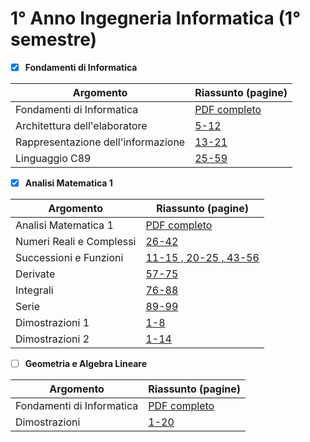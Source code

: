 # 1° Anno Ingegneria Informatica (1° semestre)
- [X] **Fondamenti di Informatica**

| Argomento | Riassunto (pagine) |
| --- | --- |
| Fondamenti di Informatica | <a href="/Fondamenti_Informatica/FONDAMENTI_DI_INFORMATICA.pdf"> PDF completo </a> |
| Architettura dell'elaboratore | <a href="/Fondamenti_Informatica/FI_architettura_elaboratore.pdf"> 5-12 </a> |
| Rappresentazione dell'informazione | <a href="/Fondamenti_Informatica/FI_rappresentazione_informazione.pdf"> 13-21 </a> |
| Linguaggio C89 | <a href="/Fondamenti_Informatica/FI_linguaggio_C89.pdf"> 25-59 </a> |</br>

- [X] **Analisi Matematica 1**
  
| Argomento | Riassunto (pagine) |
| --- | --- |
| Analisi Matematica 1 | <a href="/Analisi_Matematica_1/ANALISI_MATEMATICA_1.pdf"> PDF completo </a> |
| Numeri Reali e Complessi | <a href="/Analisi_Matematica_1/AM1_reali_complessi.pdf"> 26-42 </a> |
| Successioni e Funzioni | <a href="/Analisi_Matematica_1/AM1_grafici_successioni_funzioni.pdf"> 11-15 , 20-25 , 43-56 </a> |
| Derivate | <a href="/Analisi_Matematica_1/AM1_derivate.pdf"> 57-75 </a> |
| Integrali | <a href="/Analisi_Matematica_1/AM1_integrali.pdf"> 76-88 </a> |
| Serie | <a href="/Analisi_Matematica_1/AM1_serie.pdf"> 89-99 </a> |
| Dimostrazioni 1 | <a href="/Analisi_Matematica_1/AM1_dimostrazioni_1.pdf"> 1-8 </a> |
| Dimostrazioni 2 | <a href="/Analisi_Matematica_1/AM1_dimostrazioni_2.pdf"> 1-14 </a> |

- [ ] **Geometria e Algebra Lineare**

| Argomento | Riassunto (pagine) |
| --- | --- |
| Fondamenti di Informatica | <a href="/Geometria_Algebra_Lineare/GEOMETRIA_E_ALGEBRA_LINEARE.pdf"> PDF completo </a> |
| Dimostrazioni | <a href="/Geometria_Algebra_Lineare/GAL_dimostrazioni.pdf"> 1-20 </a> |</br>
   
